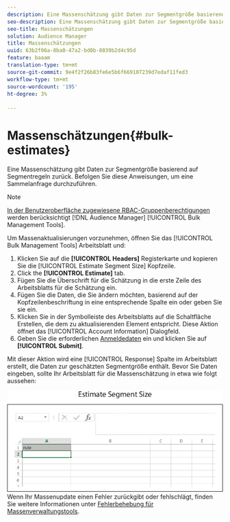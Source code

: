 ```yaml
---
description: Eine Massenschätzung gibt Daten zur Segmentgröße basierend auf Segmentregeln zurück. Befolgen Sie diese Anweisungen, um eine Sammelanfrage durchzuführen.
seo-description: Eine Massenschätzung gibt Daten zur Segmentgröße basierend auf Segmentregeln zurück. Befolgen Sie diese Anweisungen, um eine Sammelanfrage durchzuführen.
seo-title: Massenschätzungen
solution: Audience Manager
title: Massenschätzungen
uuid: 63b2f06a-8ba0-47a2-bd0b-8039b2d4c95d
feature: baaam
translation-type: tm+mt
source-git-commit: 9e4f2f26b83fe6e5b6f669107239d7edaf11fed3
workflow-type: tm+mt
source-wordcount: '195'
ht-degree: 3%

---
```



# Massenschätzungen{#bulk-estimates}

Eine Massenschätzung gibt Daten zur Segmentgröße basierend auf Segmentregeln zurück. Befolgen Sie diese Anweisungen, um eine Sammelanfrage durchzuführen.

<!-- 

t_bulk_estimates.xml

 -->

>[!NOTE]
>
>[In der Benutzeroberfläche zugewiesene RBAC-Gruppenberechtigungen](../../features/administration/administration-overview.md) werden berücksichtigt [!DNL Audience Manager] [!UICONTROL Bulk Management Tools].

Um Massenaktualisierungen vorzunehmen, öffnen Sie das [!UICONTROL Bulk Management Tools] Arbeitsblatt und:

1. Klicken Sie auf die **[!UICONTROL Headers]** Registerkarte und kopieren Sie die [!UICONTROL Estimate Segment Size] Kopfzeile.
2. Click the **[!UICONTROL Estimate]** tab.
3. Fügen Sie die Überschrift für die Schätzung in die erste Zeile des Arbeitsblatts für die Schätzung ein.
4. Fügen Sie die Daten, die Sie ändern möchten, basierend auf der Kopfzeilenbeschriftung in eine entsprechende Spalte ein oder geben Sie sie ein.
5. Klicken Sie in der Symbolleiste des Arbeitsblatts auf die Schaltfläche Erstellen, die dem zu aktualisierenden Element entspricht.
Diese Aktion öffnet das [!UICONTROL Account Information] Dialogfeld.
6. Geben Sie die erforderlichen [Anmeldedaten](../../reference/bulk-management-tools/bulk-management-intro.md#auth-reqs) ein und klicken Sie auf **[!UICONTROL Submit]**.

Mit dieser Aktion wird eine [!UICONTROL Response] Spalte im Arbeitsblatt erstellt, die Daten zur geschätzten Segmentgröße enthält. Bevor Sie Daten eingeben, sollte Ihr Arbeitsblatt für die Massenschätzung in etwa wie folgt aussehen:

![](assets/estimate.png)
Wenn Ihr Massenupdate einen Fehler zurückgibt oder fehlschlägt, finden Sie weitere Informationen unter [Fehlerbehebung für Massenverwaltungstools](../../reference/bulk-management-tools/bulk-troubleshooting.md).

